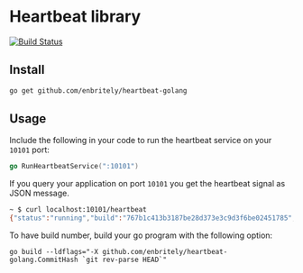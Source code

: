 # Heartbeat library
[![Build Status](https://travis-ci.org/enbritely/heartbeat-golang.svg)](https://travis-ci.org/enbritely/heartbeat-golang)

## Install
```bash
go get github.com/enbritely/heartbeat-golang
```

## Usage
Include the following in your code to run the heartbeat service on your `10101` port:

```go
go RunHeartbeatService(":10101")
```

If you query your application on port `10101` you get the heartbeat signal as JSON message.
```bash
~ $ curl localhost:10101/heartbeat
{"status":"running","build":"767b1c413b3187be28d373e3c9d3f6be02451785","uptime":"10.245384286s"}
```

To have build number, build your go program with the following option:

```console
go build --ldflags="-X github.com/enbritely/heartbeat-golang.CommitHash `git rev-parse HEAD`"
```
